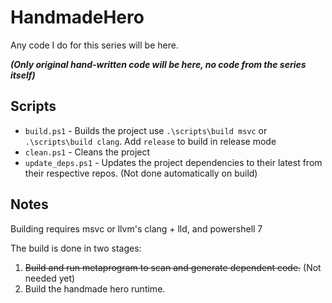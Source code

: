 # HandmadeHero

Any code I do for this series will be here.  

***(Only original hand-written code will be here, no code from the series itself)***

## Scripts

* `build.ps1` - Builds the project use `.\scripts\build msvc` or `.\scripts\build clang`. Add `release` to build in release mode
* `clean.ps1` - Cleans the project
* `update_deps.ps1` - Updates the project dependencies to their latest from their respective repos. (Not done automatically on build)

## Notes

Building requires msvc or llvm's clang + lld, and powershell 7

The build is done in two stages:

1. ~~Build and run metaprogram to scan and generate dependent code.~~ (Not needed yet)
2. Build the handmade hero runtime.

